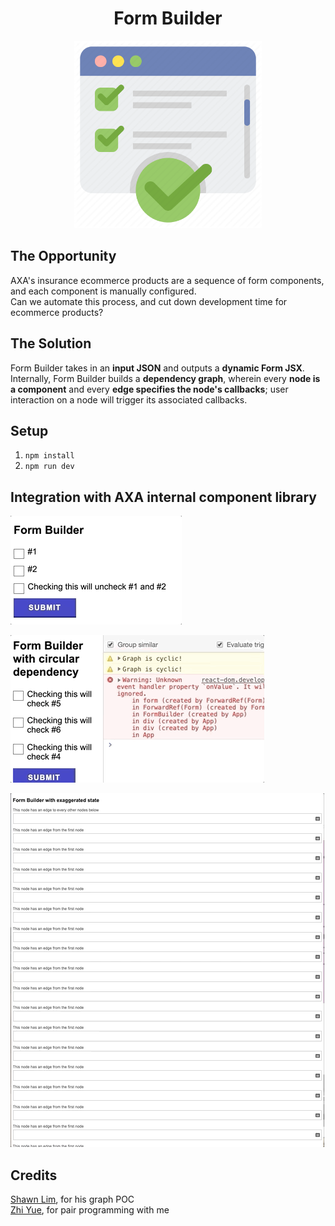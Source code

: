 <h1 align="center"> Form Builder </h1>

<div align="center">
  <img src="form.png" width="300"/>
</div>

## The Opportunity

AXA's insurance ecommerce products are a sequence of form components, and each component is manually configured. <br />
Can we automate this process, and cut down development time for ecommerce products?

## The Solution

Form Builder takes in an **input JSON** and outputs a **dynamic Form JSX**. <br />
Internally,  Form Builder builds a **dependency graph**, wherein every **node is a component** and every **edge specifies the node's callbacks**; user interaction on a node will trigger its associated callbacks.

## Setup

1. `npm install`
2. `npm run dev`

## Integration with AXA internal component library

![Default Form](DefaultState.gif)

![Circular Form](CircularState.gif)

![Exaggerated Form](ExaggeratedForm.gif)

## Credits

[Shawn Lim](https://github.com/geekyme/demo-react-hooks), for his graph POC <br />
[Zhi Yue](https://github.com/ZhiyueYi), for pair programming with me
